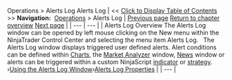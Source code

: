 ﻿
Operations \> Alerts Log
Alerts Log
| \<\< [Click to Display Table of Contents](alerts_log.md) \>\> **Navigation:**     [Operations](operations-1.md) \> Alerts Log | [Previous page](alertsexamples-1.md) [Return to chapter overview](operations-1.md) [Next page](using_the_alerts_log_window-1.md) |
| --- | --- |
| Alerts Log Overview The Alerts Log window can be opened by left mouse clicking on the New menu within the NinjaTrader Control Center and selecting the menu item Alerts Log.   The Alerts Log window displays triggered user defined alerts. Alert conditions can be defined within [Charts](charts-1.md), the [Market Analyzer](market_analyzer-1.md) window, [News](news-1.md) window or alerts can be triggered within a custom NinjaScript [indicator](indicator-1.md) or [strategy](strategy-1.md).    ›[Using the Alerts Log Window](using_the_alerts_log_window-1.md)›[Alerts Log Properties](alerts_log_properties-1.md) |
| --- |

 

